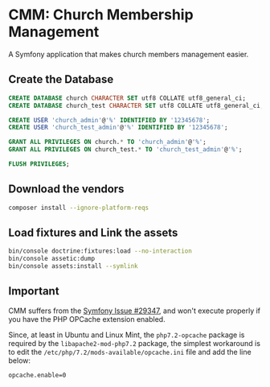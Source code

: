 # CMM: Church Membership Management

A Symfony application that makes church members management easier.

## Create the Database

```sql
CREATE DATABASE church CHARACTER SET utf8 COLLATE utf8_general_ci;
CREATE DATABASE church_test CHARACTER SET utf8 COLLATE utf8_general_ci;

CREATE USER 'church_admin'@'%' IDENTIFIED BY '12345678';
CREATE USER 'church_test_admin'@'%' IDENTIFIED BY '12345678';

GRANT ALL PRIVILEGES ON church.* TO 'church_admin'@'%';
GRANT ALL PRIVILEGES ON church_test.* TO 'church_test_admin'@'%';

FLUSH PRIVILEGES;
```

## Download the vendors

```bash
composer install --ignore-platform-reqs
```

## Load fixtures and Link the assets

```bash
bin/console doctrine:fixtures:load --no-interaction
bin/console assetic:dump
bin/console assets:install --symlink
```

## Important

CMM suffers from the [Symfony Issue #29347](https://github.com/symfony/symfony/issues/29347), and won't execute properly if you have the PHP OPCache extension enabled.

Since, at least in Ubuntu and Linux Mint, the `php7.2-opcache` package is required by the `libapache2-mod-php7.2` package, the simplest workaround is to edit the `/etc/php/7.2/mods-available/opcache.ini` file and add the line below:

```bash
opcache.enable=0
```
